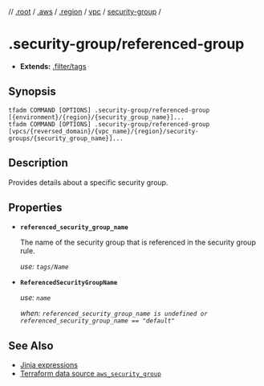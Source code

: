 // [.root] / [.aws] / [.region] / [vpc] / [security-group] /

# .security-group/referenced-group

- **Extends:** [.filter/tags](../.filter/tags.md)

## Synopsis

```
tfadm COMMAND [OPTIONS] .security-group/referenced-group [{environment}/{region}/{security_group_name}]...
tfadm COMMAND [OPTIONS] .security-group/referenced-group [vpcs/{reversed_domain}/{vpc_name}/{region}/security-groups/{security_group_name}]...
```

## Description

Provides details about a specific security group.

## Properties

- **`referenced_security_group_name`**

  The name of the security group that is referenced in the security group rule.

  *use: `tags/Name`*

- **`ReferencedSecurityGroupName`**

  *use: `name`*

  *when: `referenced_security_group_name is undefined or referenced_security_group_name == "default"`*

## See Also

- [Jinja expressions](https://jinja.palletsprojects.com/en/3.1.x/templates/#expressions)
- [Terraform data source `aws_security_group`](https://registry.terraform.io/providers/hashicorp/aws/latest/docs/data-sources/security_group)

[.aws]: ../README.md
[.region]: ../.region.md
[.root]: ../../../../.tfadm/resources/README.md
[security-group]: ../security-group.md
[vpc]: ../vpc.md
